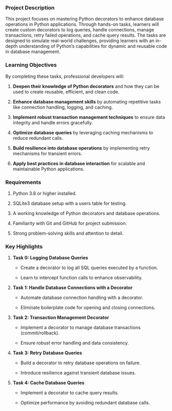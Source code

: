 ### **Project Description**

This project focuses on mastering Python decorators to enhance database operations in Python applications. Through hands-on tasks, learners will create custom decorators to log queries, handle connections, manage transactions, retry failed operations, and cache query results. The tasks are designed to simulate real-world challenges, providing learners with an in-depth understanding of Python’s capabilities for dynamic and reusable code in database management.

### **Learning Objectives**

By completing these tasks, professional developers will:

1.  **Deepen their knowledge of Python decorators** and how they can be used to create reusable, efficient, and clean code.
    
2.  **Enhance database management skills** by automating repetitive tasks like connection handling, logging, and caching.
    
3.  **Implement robust transaction management techniques** to ensure data integrity and handle errors gracefully.
    
4.  **Optimize database queries** by leveraging caching mechanisms to reduce redundant calls.
    
5.  **Build resilience into database operations** by implementing retry mechanisms for transient errors.
    
6.  **Apply best practices in database interaction** for scalable and maintainable Python applications.
    

### **Requirements**

1.  Python 3.8 or higher installed.
    
2.  SQLite3 database setup with a users table for testing.
    
3.  A working knowledge of Python decorators and database operations.
    
4.  Familiarity with Git and GitHub for project submission.
    
5.  Strong problem-solving skills and attention to detail.
    

### **Key Highlights**

1.  **Task 0: Logging Database Queries**
    
    *   Create a decorator to log all SQL queries executed by a function.
        
    *   Learn to intercept function calls to enhance observability.
        
2.  **Task 1: Handle Database Connections with a Decorator**
    
    *   Automate database connection handling with a decorator.
        
    *   Eliminate boilerplate code for opening and closing connections.
        
3.  **Task 2: Transaction Management Decorator**
    
    *   Implement a decorator to manage database transactions (commit/rollback).
        
    *   Ensure robust error handling and data consistency.
        
4.  **Task 3: Retry Database Queries**
    
    *   Build a decorator to retry database operations on failure.
        
    *   Introduce resilience against transient database issues.
        
5.  **Task 4: Cache Database Queries**
    
    *   Implement a decorator to cache query results.
        
    *   Optimize performance by avoiding redundant database calls.